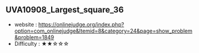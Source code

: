 ## UVA10908_Largest_square_36
+ website : https://onlinejudge.org/index.php?option=com_onlinejudge&Itemid=8&category=24&page=show_problem&problem=1849
+ Difficulty : ★★☆☆☆
